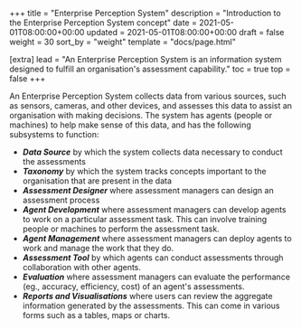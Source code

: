 +++
title = "Enterprise Perception System"
description = "Introduction to the Enterprise Perception System concept"
date = 2021-05-01T08:00:00+00:00
updated = 2021-05-01T08:00:00+00:00
draft = false
weight = 30
sort_by = "weight"
template = "docs/page.html"

[extra]
lead = "An Enterprise Perception System is an information system designed to fulfill an organisation's assessment capability."
toc = true
top = false
+++

An Enterprise Perception System collects data from various sources, such as sensors, cameras, and other devices, and assesses this data to assist an organisation with making decisions. The system has agents (people or machines) to help make sense of this data, and has the following subsystems to function:

* ***Data Source*** by which the system collects data necessary to conduct the assessments
* ***Taxonomy*** by which the system tracks concepts important to the organisation that are present in the data
* ***Assessment Designer*** where assessment managers can design an assessment process
* ***Agent Development*** where assessment managers can develop agents to work on a particular assessment task. This can involve training people or machines to perform the assessment task.
* ***Agent Management*** where assessment managers can deploy agents to work and manage the work that they do.
* ***Assessment Tool*** by which agents can conduct assessments through collaboration with other agents.
* ***Evaluation*** where assessment managers can evaluate the performance (eg., accuracy, efficiency, cost) of an agent's assessments.
* ***Reports and Visualisations*** where users can review the aggregate information generated by the assessments. This can come in various forms such as a tables, maps or charts.
